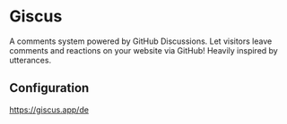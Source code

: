 # Giscus

A comments system powered by GitHub Discussions.
Let visitors leave comments and reactions on your website via GitHub!
Heavily inspired by utterances.

## Configuration

https://giscus.app/de
